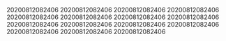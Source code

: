 20200812082406
20200812082406
20200812082406
20200812082406
20200812082406
20200812082406
20200812082406
20200812082406
20200812082406
20200812082406
20200812082406
20200812082406
20200812082406
20200812082406
20200812082406
